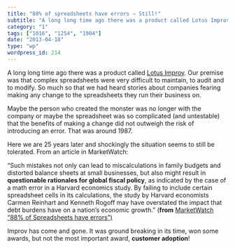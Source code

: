 ```yaml
---
title: "88% of spreadsheets have errors — Still!"
subtitle: "A long long time ago there was a product called Lotus Improv"
category: "1"
tags: ["1016", "1254", "1904"]
date: "2013-04-18"
type: "wp"
wordpress_id: 214
---
```

A long long time ago there was a product called [Lotus Improv](http://en.wikipedia.org/wiki/Lotus_Improv). Our premise was that complex spreadsheets were very difficult to maintain, to audit and to modify. So much so that we had heard stories about companies fearing making any change to the spreadsheets they run their business on.

Maybe the person who created the monster was no longer with the company or maybe the spreadsheet was so complicated (and untestable) that the benefits of making a change did not outweigh the risk of introducing an error. That was around 1987.

Here we are 25 years later and shockingly the situation seems to still be tolerated. From an article in MarketWatch:

> 
“Such mistakes not only can lead to miscalculations in family budgets and distorted balance sheets at small businesses, but also might result in **questionable rationales for global fiscal policy**, as indicated by the case of a math error in a Harvard economics study. By failing to include certain spreadsheet cells in its calculations, the study by Harvard economists Carmen Reinhart and Kenneth Rogoff may have overstated the impact that debt burdens have on a nation’s economic growth.” (**from** [MarketWatch “88% of Spreadsheets have errors”)](http://www.marketwatch.com/story/88-of-spreadsheets-have-errors-2013-04-17)

Improv has come and gone. It was ground breaking in its time, won some awards, but not the most important award, **customer adoption**!